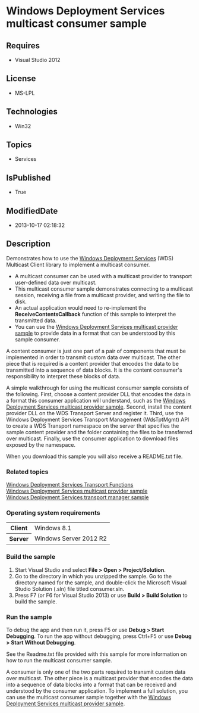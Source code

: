 # Windows Deployment Services multicast consumer sample
## Requires
* Visual Studio 2012
## License
* MS-LPL
## Technologies
* Win32
## Topics
* Services
## IsPublished
* True
## ModifiedDate
* 2013-10-17 02:18:32
## Description

<div id="mainSection">
<p>Demonstrates how to use the <a href="http://msdn.microsoft.com/en-us/library/windows/desktop/dd379586">
Windows Deployment Services</a> (WDS) Multicast Client library to implement a multicast consumer.
</p>
<p></p>
<ul>
<li>A multicast consumer can be used with a multicast provider to transport user-defined data over multicast.
</li><li>This multicast consumer sample demonstrates connecting to a multicast session, receiving a file from a multicast provider, and writing the file to disk.
</li><li>An actual application would need to re-implement the <b>ReceiveContentsCallback</b> function of this sample to interpret the transmitted data.
</li><li>You can use the <a href="http://go.microsoft.com/fwlink/p/?linkid=258652">Windows Deployment Services multicast provider sample</a> to provide data in a format that can be understood by this sample consumer.
</li></ul>
<p></p>
<p>A content consumer is just one part of a pair of components that must be implemented in order to transmit custom data over multicast. The other piece that is required is a content provider that encodes the data to be transmitted into a sequence of data blocks.
 It is the content consumer's responsibility to interpret these blocks of data.</p>
<p>A simple walkthrough for using the multicast consumer sample consists of the following. First, choose a content provider DLL that encodes the data in a format this consumer application will understand, such as the
<a href="http://go.microsoft.com/fwlink/p/?linkid=258652">Windows Deployment Services multicast provider sample</a>. Second, install the content provider DLL on the WDS Transport Server and register it. Third, use the Windows Deployment Services Transport Management
 (WdsTptMgmt) API to create a WDS Transport namespace on the server that specifies the sample content provider and the folder containing the files to be transferred over multicast. Finally, use the consumer application to download files exposed by the namespace.</p>
<p>When you download this sample you will also receive a README.txt file.</p>
<h3><a id="related_topics"></a>Related topics</h3>
<dl><dt><a href="http://msdn.microsoft.com/en-us/library/windows/desktop/bb394781">Windows Deployment Services Transport Functions</a>
</dt><dt><a href="http://go.microsoft.com/fwlink/p/?linkid=258652">Windows Deployment Services multicast provider sample</a>
</dt><dt><a href="http://go.microsoft.com/fwlink/p/?linkid=254942">Windows Deployment Services transport manager sample</a>
</dt></dl>
<h3>Operating system requirements</h3>
<table>
<tbody>
<tr>
<th>Client</th>
<td><dt>Windows&nbsp;8.1 </dt></td>
</tr>
<tr>
<th>Server</th>
<td><dt>Windows Server&nbsp;2012&nbsp;R2 </dt></td>
</tr>
</tbody>
</table>
<h3>Build the sample</h3>
<p></p>
<ol>
<li>Start Visual Studio and select <b>File &gt; Open &gt; Project/Solution</b>. </li><li>Go to the directory in which you unzipped the sample. Go to the directory named for the sample, and double-click the Microsoft Visual Studio Solution (.sln) file titled consumer.sln.
</li><li>Press F7 (or F6 for Visual Studio&nbsp;2013) or use <b>Build &gt; Build Solution</b> to build the sample.
</li></ol>
<p></p>
<h3>Run the sample</h3>
<p>To debug the app and then run it, press F5 or use <b>Debug &gt; Start Debugging</b>. To run the app without debugging, press Ctrl&#43;F5 or use
<b>Debug &gt; Start Without Debugging</b>.</p>
<p>See the Readme.txt file provided with this sample for more information on how to run the multicast consumer sample.</p>
<p>A consumer is only one of the two parts required to transmit custom data over multicast. The other piece is a multicast provider that encodes the data into a sequence of data blocks into a format that can be received and understood by the consumer application.
 To implement a full solution, you can use the multicast consumer sample together with the
<a href="http://go.microsoft.com/fwlink/p/?linkid=258652">Windows Deployment Services multicast provider sample</a>.</p>
</div>
